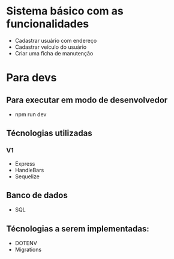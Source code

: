 # Sistema básico com as funcionalidades
  - Cadastrar usuário com endereço
  - Cadastrar veículo do usuário
  - Criar uma ficha de manutenção 


# Para devs
## Para executar em modo de desenvolvedor 
  - npm run dev
## Técnologias utilizadas
 ### V1
  - Express
  - HandleBars
  - Sequelize 
## Banco de dados 
  - SQL

## Técnologias a serem implementadas:
  - DOTENV
  - Migrations